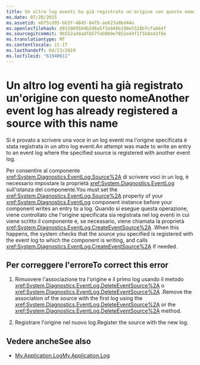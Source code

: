 ```yaml
---
title: Un altro log eventi ha già registrato un'origine con questo nome
ms.date: 07/20/2015
ms.assetid: e6f5cd95-bb3f-4845-84fb-ae623a9bd44e
ms.openlocfilehash: d932869504b2d8a5f3a948b190e5528bfcfa664f
ms.sourcegitcommit: 9b552addadfb57fab0b9e7852ed4f1f1b8a42f8e
ms.translationtype: MT
ms.contentlocale: it-IT
ms.lasthandoff: 04/23/2019
ms.locfileid: "61940611"
---
```

# <a name="another-event-log-has-already-registered-a-source-with-this-name"></a><span data-ttu-id="9b673-102">Un altro log eventi ha già registrato un'origine con questo nome</span><span class="sxs-lookup"><span data-stu-id="9b673-102">Another event log has already registered a source with this name</span></span>
<span data-ttu-id="9b673-103">Si è provato a scrivere una voce in un log eventi ma l'origine specificata è stata registrata in un altro log eventi.</span><span class="sxs-lookup"><span data-stu-id="9b673-103">An attempt was made to write an entry to an event log where the specified source is registered with another event log.</span></span>  
  
 <span data-ttu-id="9b673-104">Per consentire al componente <xref:System.Diagnostics.EventLog.Source%2A> di scrivere voci in un log, è necessario impostare la proprietà <xref:System.Diagnostics.EventLog> sull'istanza del componente.</span><span class="sxs-lookup"><span data-stu-id="9b673-104">You must set the <xref:System.Diagnostics.EventLog.Source%2A> property of your <xref:System.Diagnostics.EventLog> component instance before your component writes an entry to a log.</span></span> <span data-ttu-id="9b673-105">Quando si esegue questa operazione, viene controllato che l'origine specificata sia registrata nel log eventi in cui viene scritto il componente e, se necessario, viene chiamata la proprietà <xref:System.Diagnostics.EventLog.CreateEventSource%2A> .</span><span class="sxs-lookup"><span data-stu-id="9b673-105">When this happens, the system checks that the source you specified is registered with the event log to which the component is writing, and calls <xref:System.Diagnostics.EventLog.CreateEventSource%2A> if needed.</span></span>  
  
## <a name="to-correct-this-error"></a><span data-ttu-id="9b673-106">Per correggere l'errore</span><span class="sxs-lookup"><span data-stu-id="9b673-106">To correct this error</span></span>  
  
1. <span data-ttu-id="9b673-107">Rimuovere l'associazione tra l'origine e il primo log usando il metodo <xref:System.Diagnostics.EventLog.DeleteEventSource%2A> o <xref:System.Diagnostics.EventLog.DeleteEventSource%2A> .</span><span class="sxs-lookup"><span data-stu-id="9b673-107">Remove the association of the source with the first log using the <xref:System.Diagnostics.EventLog.DeleteEventSource%2A> or the <xref:System.Diagnostics.EventLog.DeleteEventSource%2A> method.</span></span>  
  
2. <span data-ttu-id="9b673-108">Registrare l'origine nel nuovo log.</span><span class="sxs-lookup"><span data-stu-id="9b673-108">Register the source with the new log.</span></span>  
  
## <a name="see-also"></a><span data-ttu-id="9b673-109">Vedere anche</span><span class="sxs-lookup"><span data-stu-id="9b673-109">See also</span></span>

- [<span data-ttu-id="9b673-110">My.Application.Log</span><span class="sxs-lookup"><span data-stu-id="9b673-110">My.Application.Log</span></span>](xref:Microsoft.VisualBasic.ApplicationServices.ApplicationBase.Log)
